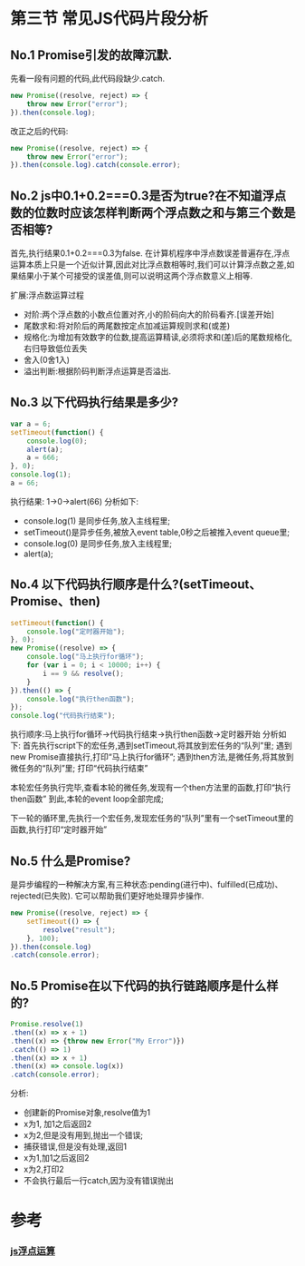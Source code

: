 # 第三节 常见JS代码片段分析

## No.1 Promise引发的故障沉默.

先看一段有问题的代码,此代码段缺少.catch.

```js
new Promise((resolve, reject) => {
    throw new Error("error");
}).then(console.log);
```

改正之后的代码:

```js
new Promise((resolve, reject) => {
    throw new Error("error");
}).then(console.log).catch(console.error);
```

## No.2 js中0.1+0.2===0.3是否为true?在不知道浮点数的位数时应该怎样判断两个浮点数之和与第三个数是否相等?

首先,执行结果0.1+0.2===0.3为false.
在计算机程序中浮点数误差普遍存在,浮点运算本质上只是一个近似计算,因此对比浮点数相等时,我们可以计算浮点数之差,如果结果小于某个可接受的误差值,则可以说明这两个浮点数意义上相等.

扩展:浮点数运算过程
* 对阶:两个浮点数的小数点位置对齐,小的阶码向大的阶码看齐.[误差开始]
* 尾数求和:将对阶后的两尾数按定点加减运算规则求和(或差)
* 规格化:为增加有效数字的位数,提高运算精读,必须将求和(差)后的尾数规格化,右归导致低位丢失
* 舍入(0舍1入)
* 溢出判断:根据阶码判断浮点运算是否溢出.

## No.3 以下代码执行结果是多少?

```js
var a = 6;
setTimeout(function() {
    console.log(0);
    alert(a);
    a = 666;
}, 0);
console.log(1);
a = 66;
```
执行结果: 1->0->alert(66)
分析如下:
* console.log(1) 是同步任务,放入主线程里;
* setTimeout()是异步任务,被放入event table,0秒之后被推入event queue里;
* console.log(0) 是同步任务,放入主线程里;
* alert(a);

## No.4 以下代码执行顺序是什么?(setTimeout、Promise、then)

```js
setTimeout(function() {
    console.log("定时器开始");
}, 0);
new Promise((resolve) => {
    console.log("马上执行for循环");
    for (var i = 0; i < 10000; i++) {
        i == 9 && resolve();
    }
}).then(() => {
    console.log("执行then函数");
});
console.log("代码执行结束");
```
执行顺序:马上执行for循环->代码执行结束->执行then函数->定时器开始
分析如下:
首先执行script下的宏任务,遇到setTimeout,将其放到宏任务的“队列”里;
遇到new Promise直接执行,打印“马上执行for循环”;
遇到then方法,是微任务,将其放到微任务的“队列”里;
打印“代码执行结束”

本轮宏任务执行完毕,查看本轮的微任务,发现有一个then方法里的函数,打印“执行then函数”
到此,本轮的event loop全部完成;

下一轮的循环里,先执行一个宏任务,发现宏任务的“队列”里有一个setTimeout里的函数,执行打印“定时器开始”

## No.5 什么是Promise?

是异步编程的一种解决方案,有三种状态:pending(进行中)、fulfilled(已成功)、rejected(已失败).
它可以帮助我们更好地处理异步操作.

```js
new Promise((resolve, reject) => {
    setTimeout(() => {
        resolve("result");
    }, 100);
}).then(console.log)
.catch(console.error);
```

## No.5 Promise在以下代码的执行链路顺序是什么样的?

```js
Promise.resolve(1)
.then((x) => x + 1)
.then((x) => {throw new Error("My Error")})
.catch(() => 1)
.then((x) => x + 1)
.then((x) => console.log(x))
.catch(console.error);
```

分析:
* 创建新的Promise对象,resolve值为1
* x为1, 加1之后返回2
* x为2,但是没有用到,抛出一个错误;
* 捕获错误,但是没有处理,返回1
* x为1,加1之后返回2
* x为2,打印2
* 不会执行最后一行catch,因为没有错误抛出

# 参考

### [js浮点运算](https://blog.csdn.net/u013347241/article/details/79210840)

